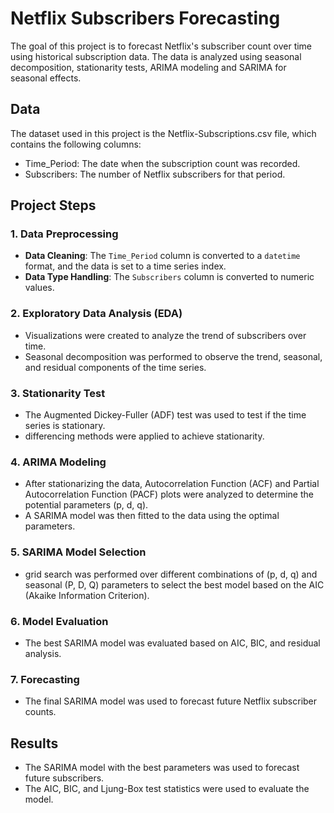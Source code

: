 
# Netflix Subscribers Forecasting

The goal of this project is to forecast Netflix's subscriber count over time using historical subscription data. The data is analyzed using seasonal decomposition, stationarity tests, ARIMA modeling and SARIMA for seasonal effects. 


## Data

The dataset used in this project is the Netflix-Subscriptions.csv file, which contains the following columns:

- Time_Period: The date when the subscription count was recorded.
- Subscribers: The number of Netflix subscribers for that period.
## Project Steps

### 1. Data Preprocessing

- **Data Cleaning**: The `Time_Period` column is converted to a `datetime` format, and the data is set to a time series index.
- **Data Type Handling**: The `Subscribers` column is converted to numeric values.

### 2. Exploratory Data Analysis (EDA)

- Visualizations were created to analyze the trend of subscribers over time.
- Seasonal decomposition was performed to observe the trend, seasonal, and residual components of the time series.

### 3. Stationarity Test

- The Augmented Dickey-Fuller (ADF) test was used to test if the time series is stationary.
- differencing methods were applied to achieve stationarity.

### 4. ARIMA Modeling

- After stationarizing the data, Autocorrelation Function (ACF) and Partial Autocorrelation Function (PACF) plots were analyzed to determine the potential parameters (p, d, q).
- A SARIMA model was then fitted to the data using the optimal parameters.

### 5. SARIMA Model Selection

- grid search was performed over different combinations of (p, d, q) and seasonal (P, D, Q) parameters to select the best model based on the AIC (Akaike Information Criterion).

### 6. Model Evaluation

- The best SARIMA model was evaluated based on AIC, BIC, and residual analysis.

### 7. Forecasting

- The final SARIMA model was used to forecast future Netflix subscriber counts.


## Results

- The SARIMA model with the best parameters was used to forecast future subscribers.
- The AIC, BIC, and Ljung-Box test statistics were used to evaluate the model.